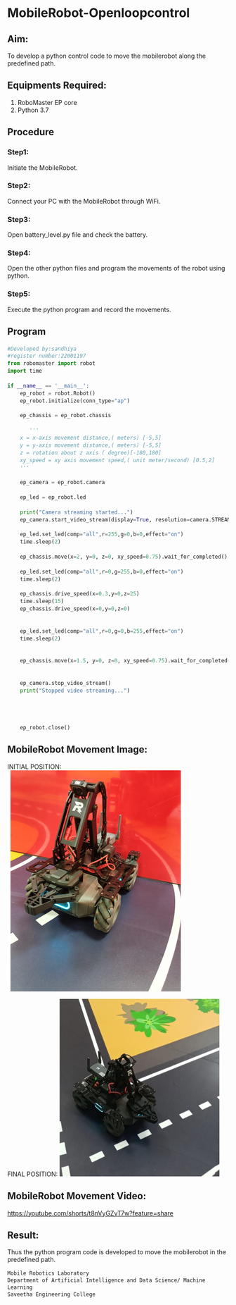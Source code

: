 # MobileRobot-Openloopcontrol
## Aim:

To develop a python control code to move the mobilerobot along the predefined path.

## Equipments Required:
1. RoboMaster EP core
2. Python 3.7

## Procedure

### Step1:
Initiate the MobileRobot.
### Step2:
Connect your PC with the MobileRobot through WiFi.
### Step3:
Open battery_level.py file and check the battery.
### Step4:
Open the other python files and program the movements of the robot using python.
### Step5:
Execute the python program and record the movements.

## Program
```python
#Developed by:sandhiya
#register number:22001197
from robomaster import robot
import time

if __name__ == '__main__':
    ep_robot = robot.Robot()
    ep_robot.initialize(conn_type="ap")

    ep_chassis = ep_robot.chassis

       '''
    x = x-axis movement distance,( meters) [-5,5]
    y = y-axis movement distance,( meters) [-5,5]
    z = rotation about z axis ( degree)[-180,180]
    xy_speed = xy axis movement speed,( unit meter/second) [0.5,2]
    '''

    ep_camera = ep_robot.camera

    ep_led = ep_robot.led

    print("Camera streaming started...")
    ep_camera.start_video_stream(display=True, resolution=camera.STREAM_360P)  

    ep_led.set_led(comp="all",r=255,g=0,b=0,effect="on")   
    time.sleep(2)

    ep_chassis.move(x=2, y=0, z=0, xy_speed=0.75).wait_for_completed()

    ep_led.set_led(comp="all",r=0,g=255,b=0,effect="on")
    time.sleep(2)

    ep_chassis.drive_speed(x=0.3,y=0,z=25)
    time.sleep(15)
    ep_chassis.drive_speed(x=0,y=0,z=0)
    
        
    ep_led.set_led(comp="all",r=0,g=0,b=255,effect="on")
    time.sleep(2)        
    
 
    ep_chassis.move(x=1.5, y=0, z=0, xy_speed=0.75).wait_for_completed()


    ep_camera.stop_video_stream()
    print("Stopped video streaming...")



    
    ep_robot.close()
```

## MobileRobot Movement Image:

INITIAL POSITION:
![initial](/initial.png)

FINAL POSITION:
![final](/final.png)


## MobileRobot Movement Video:

https://youtube.com/shorts/t8nVyGZvT7w?feature=share 


## Result:
Thus the python program code is developed to move the mobilerobot in the predefined path.

```
Mobile Robotics Laboratory
Department of Artificial Intelligence and Data Science/ Machine Learning
Saveetha Engineering College
```
